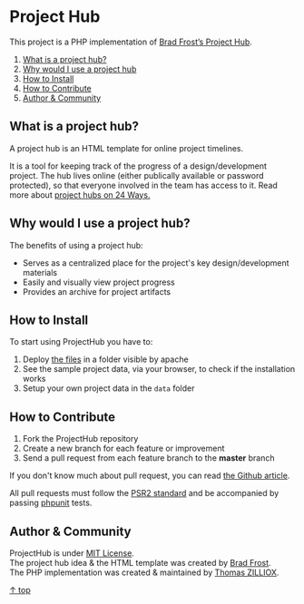 Project Hub
================

This project is a PHP implementation of [Brad Frost’s Project Hub](https://github.com/bradfrost/project-hub).



1. [What is a project hub?](#what-is-a-project-hub)
2. [Why would I use a project hub](#why-would-i-use-a-project-hub)
3. [How to Install](#how-to-install)
4. [How to Contribute](#how-to-contribute)
5. [Author & Community](#author--community)



What is a project hub?
--------

A project hub is an HTML template for online project timelines.

It is a tool for keeping track of the progress of a design/development project.
The hub lives online (either publically available or password protected), so that everyone involved in the team has access to it.
Read more about [project hubs on 24 Ways.](http://24ways.org/2013/project-hubs/)



Why would I use a project hub?
--------

The benefits of using a project hub:

- Serves as a centralized place for the project's key design/development materials
- Easily and visually view project progress
- Provides an archive for project artifacts



How to Install
--------

To start using ProjectHub you have to:

1. Deploy [the files](https://github.com/tzi/ProjectHub/archive/v1.0.0.zip) in a folder visible by apache
2. See the sample project data, via your browser, to check if the installation works 
3. Setup your own project data in the `data` folder 



How to Contribute
--------

1. Fork the ProjectHub repository
2. Create a new branch for each feature or improvement
3. Send a pull request from each feature branch to the **master** branch

If you don't know much about pull request, you can read [the Github article](https://help.github.com/articles/using-pull-requests).

All pull requests must follow the [PSR2 standard](https://github.com/php-fig/fig-standards/blob/master/accepted/PSR-2-coding-style-guide.md) and be accompanied by passing [phpunit](https://github.com/sebastianbergmann/phpunit/) tests.



Author & Community
--------

ProjectHub is under [MIT License](http://opensource.org/licenses/MIT).  
The project hub idea & the HTML template was created by [Brad Frost](http://bradfrostweb.com/).  
The PHP implementation was created & maintained by [Thomas ZILLIOX](http://tzi.fr).

[&uarr; top](#readme)